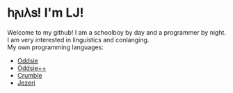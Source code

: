 # 𐌷𐌰𐌹𐌻𐍃! I'm LJ!
Welcome to my github! I am a schoolboy by day and a programmer by night. I am very interested in linguistics and conlanging.  
My own programming languages:
* [Oddsie](https://github.com/Oddsie/Oddsie)
* [Oddsie++](https://github.com/Oddsie/OddsiePlusPLus)
* [Crumble](https://github.com/Gweronx/Crumble)
* [Jezeri](https://github.com/Gweronx/Jezeri)
